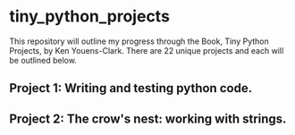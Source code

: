 # tiny_python_projects

This repository will outline my progress through the Book, Tiny Python Projects, by Ken Youens-Clark. There are 22 unique projects and each will be outlined below. 

## Project 1: Writing and testing python code. 

## Project 2: The crow's nest: working with strings. 

